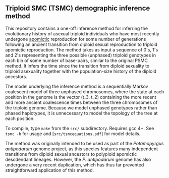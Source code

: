 ## Triploid SMC (TSMC) demographic inference method

This repository contains a one-off inference method for inferring the evolutionary history of asexual triploid individuals who have most recently undergone [apomictic](https://en.wikipedia.org/wiki/Apomixis) reproduction for some number of generations following an ancient transition from diploid sexual reproduction to triploid apomictic reproduction. The method takes as input a sequence of 0's, 1's and 2's representing the three possible (unphased) triploid genotypes in each bin of some number of base-pairs, similar to the original PSMC method. It infers the time since the transition from diploid sexuality to triploid asexuality together with the population-size history of the diploid ancestors.

The model underlying the inference method is a sequentially Markov coalescent model of three unphased chromosomes, where the state at each position in the genome is the vector (t_3, t_2) containing the more recent and more ancient coalescence times between the three chromosomes of the triploid genome. Because we model unphased genotypes rather than phased haplotypes, it is unnecessary to model the topology of the tree at each position.

To compile, type `make` from the `src/` subdirectory. Requires gcc 4+. See `tsmc -h` for usage and [`src/tsmcequations.pdf`] for model details.

The method was originally intended to be used as part of the *Potamopyrgus antipodarum* genome project, as this species features many independent transitions from diploid sexual ancestors to polyploid apomictic descdendant lineages. However, the *P. antipodarum* genome has also undergone a very recent duplication, which has thus far prevented straightforward application of this method.
